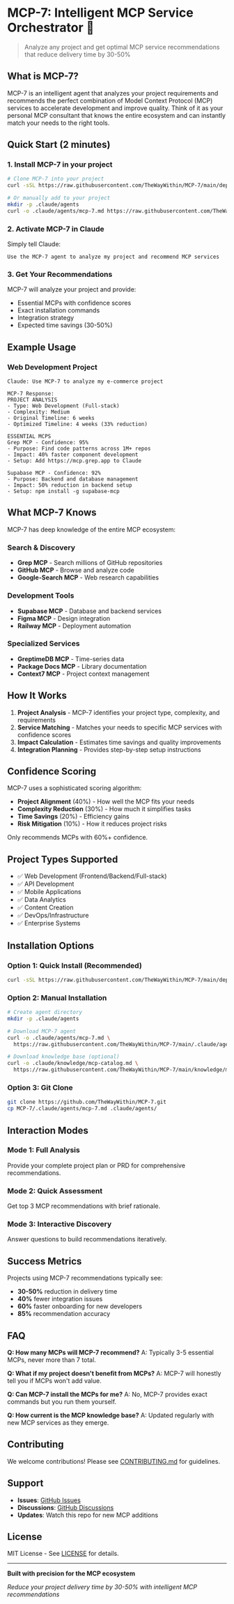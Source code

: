 # MCP-7: Intelligent MCP Service Orchestrator 🎯

> Analyze any project and get optimal MCP service recommendations that reduce delivery time by 30-50%

## What is MCP-7?

MCP-7 is an intelligent agent that analyzes your project requirements and recommends the perfect combination of Model Context Protocol (MCP) services to accelerate development and improve quality. Think of it as your personal MCP consultant that knows the entire ecosystem and can instantly match your needs to the right tools.

## Quick Start (2 minutes)

### 1. Install MCP-7 in your project

```bash
# Clone MCP-7 into your project
curl -sSL https://raw.githubusercontent.com/TheWayWithin/MCP-7/main/deployment/scripts/install.sh | bash

# Or manually add to your project
mkdir -p .claude/agents
curl -o .claude/agents/mcp-7.md https://raw.githubusercontent.com/TheWayWithin/MCP-7/main/.claude/agents/mcp-7.md
```

### 2. Activate MCP-7 in Claude

Simply tell Claude:
```
Use the MCP-7 agent to analyze my project and recommend MCP services
```

### 3. Get Your Recommendations

MCP-7 will analyze your project and provide:
- Essential MCPs with confidence scores
- Exact installation commands
- Integration strategy
- Expected time savings (30-50%)

## Example Usage

### Web Development Project
```
Claude: Use MCP-7 to analyze my e-commerce project

MCP-7 Response:
PROJECT ANALYSIS
- Type: Web Development (Full-stack)
- Complexity: Medium
- Original Timeline: 6 weeks
- Optimized Timeline: 4 weeks (33% reduction)

ESSENTIAL MCPS
Grep MCP - Confidence: 95%
- Purpose: Find code patterns across 1M+ repos
- Impact: 40% faster component development
- Setup: Add https://mcp.grep.app to Claude

Supabase MCP - Confidence: 92%
- Purpose: Backend and database management
- Impact: 50% reduction in backend setup
- Setup: npm install -g supabase-mcp
```

## What MCP-7 Knows

MCP-7 has deep knowledge of the entire MCP ecosystem:

### Search & Discovery
- **Grep MCP** - Search millions of GitHub repositories
- **GitHub MCP** - Browse and analyze code
- **Google-Search MCP** - Web research capabilities

### Development Tools
- **Supabase MCP** - Database and backend services
- **Figma MCP** - Design integration
- **Railway MCP** - Deployment automation

### Specialized Services
- **GreptimeDB MCP** - Time-series data
- **Package Docs MCP** - Library documentation
- **Context7 MCP** - Project context management

## How It Works

1. **Project Analysis** - MCP-7 identifies your project type, complexity, and requirements
2. **Service Matching** - Matches your needs to specific MCP services with confidence scores
3. **Impact Calculation** - Estimates time savings and quality improvements
4. **Integration Planning** - Provides step-by-step setup instructions

## Confidence Scoring

MCP-7 uses a sophisticated scoring algorithm:
- **Project Alignment** (40%) - How well the MCP fits your needs
- **Complexity Reduction** (30%) - How much it simplifies tasks
- **Time Savings** (20%) - Efficiency gains
- **Risk Mitigation** (10%) - How it reduces project risks

Only recommends MCPs with 60%+ confidence.

## Project Types Supported

- ✅ Web Development (Frontend/Backend/Full-stack)
- ✅ API Development
- ✅ Mobile Applications
- ✅ Data Analytics
- ✅ Content Creation
- ✅ DevOps/Infrastructure
- ✅ Enterprise Systems

## Installation Options

### Option 1: Quick Install (Recommended)
```bash
curl -sSL https://raw.githubusercontent.com/TheWayWithin/MCP-7/main/deployment/scripts/install.sh | bash
```

### Option 2: Manual Installation
```bash
# Create agent directory
mkdir -p .claude/agents

# Download MCP-7 agent
curl -o .claude/agents/mcp-7.md \
  https://raw.githubusercontent.com/TheWayWithin/MCP-7/main/.claude/agents/mcp-7.md

# Download knowledge base (optional)
curl -o .claude/knowledge/mcp-catalog.md \
  https://raw.githubusercontent.com/TheWayWithin/MCP-7/main/knowledge/mcp-catalog.md
```

### Option 3: Git Clone
```bash
git clone https://github.com/TheWayWithin/MCP-7.git
cp MCP-7/.claude/agents/mcp-7.md .claude/agents/
```

## Interaction Modes

### Mode 1: Full Analysis
Provide your complete project plan or PRD for comprehensive recommendations.

### Mode 2: Quick Assessment
Get top 3 MCP recommendations with brief rationale.

### Mode 3: Interactive Discovery
Answer questions to build recommendations iteratively.

## Success Metrics

Projects using MCP-7 recommendations typically see:
- **30-50%** reduction in delivery time
- **40%** fewer integration issues
- **60%** faster onboarding for new developers
- **85%** recommendation accuracy

## FAQ

**Q: How many MCPs will MCP-7 recommend?**
A: Typically 3-5 essential MCPs, never more than 7 total.

**Q: What if my project doesn't benefit from MCPs?**
A: MCP-7 will honestly tell you if MCPs won't add value.

**Q: Can MCP-7 install the MCPs for me?**
A: No, MCP-7 provides exact commands but you run them yourself.

**Q: How current is the MCP knowledge base?**
A: Updated regularly with new MCP services as they emerge.

## Contributing

We welcome contributions! Please see [CONTRIBUTING.md](CONTRIBUTING.md) for guidelines.

## Support

- **Issues**: [GitHub Issues](https://github.com/TheWayWithin/MCP-7/issues)
- **Discussions**: [GitHub Discussions](https://github.com/TheWayWithin/MCP-7/discussions)
- **Updates**: Watch this repo for new MCP additions

## License

MIT License - See [LICENSE](LICENSE) for details.

---

**Built with precision for the MCP ecosystem**

*Reduce your project delivery time by 30-50% with intelligent MCP recommendations*
